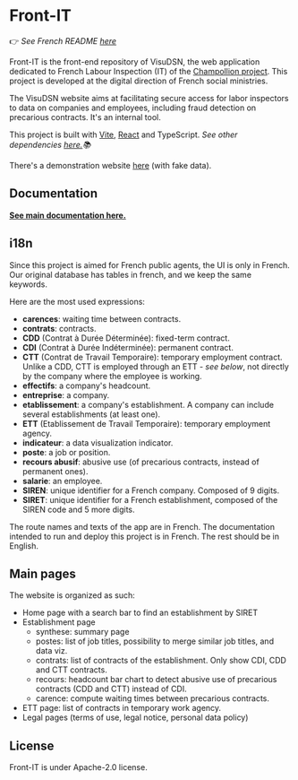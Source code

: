 # Front-IT

👉 _See French README [here](documentation/README.md)_

Front-IT is the front-end repository of VisuDSN, the web application dedicated to French Labour Inspection (IT) of the [Champollion project](https://eig.etalab.gouv.fr/defis/champollion/).
This project is developed at the digital direction of French social ministries.

The VisuDSN website aims at facilitating secure access for labor inspectors to data on companies and employees, including fraud detection on precarious contracts. It's an internal tool.

This project is built with [Vite](https://vitejs.dev/), [React](https://fr.reactjs.org/) and TypeScript.
_See other dependencies [here.](documentation/5_dependances.md)📚_

There's a demonstration website [here](https://champollion-front.osc-fr1.scalingo.io/) (with fake data).


## Documentation

**[See main documentation here.](documentation/)**

## i18n

Since this project is aimed for French public agents, the UI is only in French.
Our original database has tables in french, and we keep the same keywords.

Here are the most used expressions:

- **carences**: waiting time between contracts.
- **contrats**: contracts.
- **CDD** (Contrat à Durée Déterminée): fixed-term contract.
- **CDI** (Contrat à Durée Indéterminée): permanent contract.
- **CTT** (Contrat de Travail Temporaire): temporary employment contract. Unlike a CDD, CTT is employed through an ETT - _see below_, not directly by the company where the employee is working.
- **effectifs**: a company's headcount.
- **entreprise**: a company.
- **etablissement**: a company's establishment. A company can include several establishments (at least one).
- **ETT** (Etablissement de Travail Temporaire): temporary employment agency.
- **indicateur**: a data visualization indicator.
- **poste**: a job or position.
- **recours abusif**: abusive use (of precarious contracts, instead of permanent ones).
- **salarie**: an employee.
- **SIREN**: unique identifier for a French company. Composed of 9 digits.
- **SIRET**: unique identifier for a French establishment, composed of the SIREN code and 5 more digits.

The route names and texts of the app are in French. The documentation intended to run and deploy this project is in French. The rest should be in English.

## Main pages

The website is organized as such:

- Home page with a search bar to find an establishment by SIRET
- Establishment page
  - synthese: summary page
  - postes: list of job titles, possibility to merge similar job titles, and data viz.
  - contrats: list of contracts of the establishment. Only show CDI, CDD and CTT contracts.
  - recours: headcount bar chart to detect abusive use of precarious contracts (CDD and CTT) instead of CDI.
  - carence: compute waiting times between precarious contracts.
- ETT page: list of contracts in temporary work agency.
- Legal pages (terms of use, legal notice, personal data policy)

## License

Front-IT is under Apache-2.0 license.
